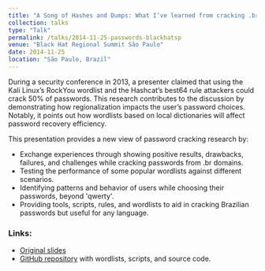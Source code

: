 ```yaml
---
title: "A Song of Hashes and Dumps: What I’ve learned from cracking .br passwords"
collection: talks
type: "Talk"
permalink: /talks/2014-11-25-passwords-blackhatsp
venue: "Black Hat Regional Summit São Paulo"
date: 2014-11-25
location: "São Paulo, Brazil"
---
```


During a security conference in 2013, a presenter claimed that using the Kali Linux’s RockYou wordlist and the Hashcat’s best64 rule attackers could crack 50% of passwords. This research contributes to the discussion by demonstrating how regionalization impacts the user’s password choices. Notably, it points out how wordlists based on local dictionaries will affect password recovery efficiency.

This presentation provides a new view of password cracking research by:

* Exchange experiences through showing positive results, drawbacks, failures, and challenges while cracking passwords from .br domains.
* Testing the performance of some popular wordlists against different scenarios.
* Identifying patterns and behavior of users while choosing their passwords, beyond 'qwerty'.
* Providing tools, scripts, rules, and wordlists to aid in cracking Brazilian passwords but useful for any language.

### Links: ######
* [Original slides](http://danielcmarques.github.com/files/blackhatsp-song-of-hashes.pdf)
* [GitHub repository](https://github.com/BRDumps) with wordlists, scripts, and source code.
